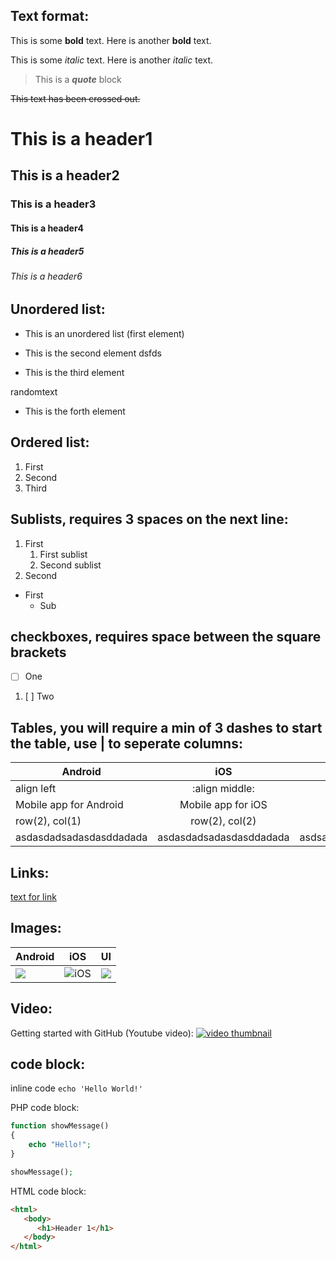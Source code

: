 ## Text format:

This is some **bold** text. Here is another __bold__ text.

This is some *italic* text. Here is another _italic_ text.

> This is a _**quote**_ block

~~This text has been crossed out.~~

# This is a header1
## This is a header2
### This is a header3
#### This is a header4
##### This is a header5
###### This is a header6

## Unordered list:
- This is an unordered list (first element)
+ This is the second element
dsfds
* This is the third element

randomtext

- This is the forth element

## Ordered list:
1. First
2. Second
3. Third

## Sublists, requires 3 spaces on the next line:

1. First
   1. First sublist
   2. Second sublist
2. Second
- First
   - Sub

## checkboxes, requires space between the square brackets 
- [ ] One
1. [ ] Two

## Tables, you will require a min of 3 dashes to start the table, use | to seperate columns:

Android | iOS | Windows
------- | :-------:| ---:
align left | :align middle: | align right:
Mobile app for Android | Mobile app for iOS | App for windows
row(2), col(1)  | row(2), col(2)
asdasdadsadasdasddadada | asdasdadsadasdasddadada | asdsaaaaaaaaaaaasgfhfghffghgf

## Links:

[text for link](www.google.co.uk)


## Images:
Android | iOS | UI
--- | ---| ---
![](https://cdn.vox-cdn.com/thumbor/4YrhF65YGLd8OjHv-y8D_zJH4bI=/0x0:2040x1560/1400x933/filters:focal(857x617:1183x943):no_upscale()/cdn.vox-cdn.com/uploads/chorus_image/image/65088839/Android_logo_stacked__RGB_.5.jpg) | ![iOS](https://upload.wikimedia.org/wikipedia/commons/thumb/c/ca/IOS_logo.svg/512px-IOS_logo.svg.png "some text") | ![](/MarkdownExamples/android.png)


## Video:

Getting started with GitHub (Youtube video):
[![video thumbnail](https://img.youtube.com/vi/noZnOSpcjYY/maxresdefault.jpg)](https://www.youtube.com/watch?v=noZnOSpcjYY)


## code block:

inline code `echo 'Hello World!'`

PHP code block:
``` php
function showMessage()
{
    echo "Hello!";
}

showMessage();
```

HTML code block: 
``` html
<html>
   <body>
      <h1>Header 1</h1>
   </body>
</html>
```
